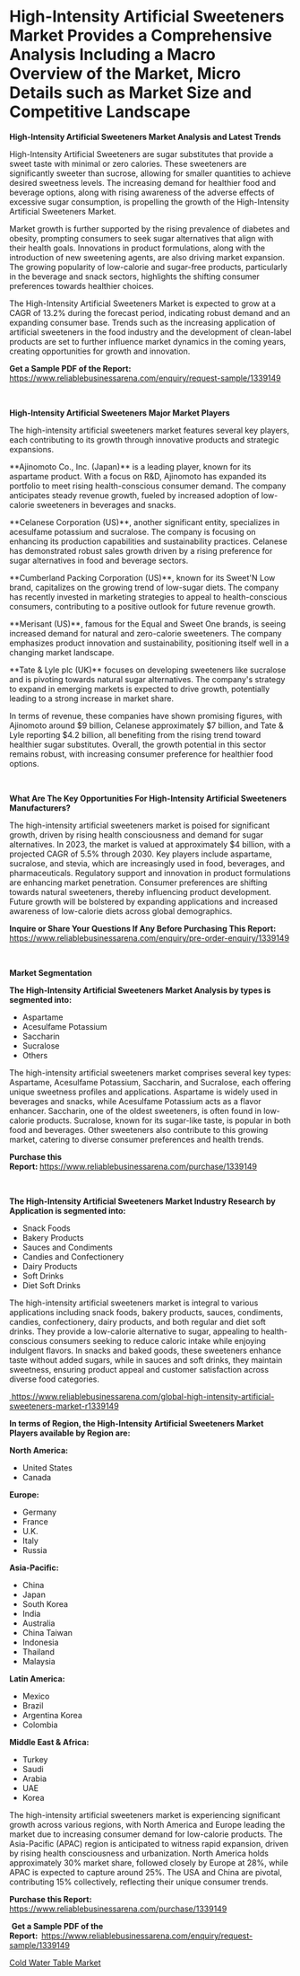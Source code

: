 <p><h1>High-Intensity Artificial Sweeteners Market Provides a Comprehensive Analysis Including a Macro Overview of the Market, Micro Details such as Market Size and Competitive Landscape</h1></p><p><strong>High-Intensity Artificial Sweeteners Market Analysis and Latest Trends</strong></p>
<p><p>High-Intensity Artificial Sweeteners are sugar substitutes that provide a sweet taste with minimal or zero calories. These sweeteners are significantly sweeter than sucrose, allowing for smaller quantities to achieve desired sweetness levels. The increasing demand for healthier food and beverage options, along with rising awareness of the adverse effects of excessive sugar consumption, is propelling the growth of the High-Intensity Artificial Sweeteners Market.</p><p>Market growth is further supported by the rising prevalence of diabetes and obesity, prompting consumers to seek sugar alternatives that align with their health goals. Innovations in product formulations, along with the introduction of new sweetening agents, are also driving market expansion. The growing popularity of low-calorie and sugar-free products, particularly in the beverage and snack sectors, highlights the shifting consumer preferences towards healthier choices.</p><p>The High-Intensity Artificial Sweeteners Market is expected to grow at a CAGR of 13.2% during the forecast period, indicating robust demand and an expanding consumer base. Trends such as the increasing application of artificial sweeteners in the food industry and the development of clean-label products are set to further influence market dynamics in the coming years, creating opportunities for growth and innovation.</p></p>
<p><strong>Get a Sample PDF of the Report:&nbsp;</strong> <a href="https://www.reliablebusinessarena.com/enquiry/request-sample/1339149?utm_campaign=3041&utm_medium=2&utm_source=Github&utm_content=ia&utm_term=27032025&utm_id=high-intensity-artificial-sweeteners">https://www.reliablebusinessarena.com/enquiry/request-sample/1339149</a></p>
<p>&nbsp;</p>
<p><strong>High-Intensity Artificial Sweeteners Major Market Players</strong></p>
<p><p>The high-intensity artificial sweeteners market features several key players, each contributing to its growth through innovative products and strategic expansions. </p><p>**Ajinomoto Co., Inc. (Japan)** is a leading player, known for its aspartame product. With a focus on R&D, Ajinomoto has expanded its portfolio to meet rising health-conscious consumer demand. The company anticipates steady revenue growth, fueled by increased adoption of low-calorie sweeteners in beverages and snacks.</p><p>**Celanese Corporation (US)**, another significant entity, specializes in acesulfame potassium and sucralose. The company is focusing on enhancing its production capabilities and sustainability practices. Celanese has demonstrated robust sales growth driven by a rising preference for sugar alternatives in food and beverage sectors.</p><p>**Cumberland Packing Corporation (US)**, known for its Sweet'N Low brand, capitalizes on the growing trend of low-sugar diets. The company has recently invested in marketing strategies to appeal to health-conscious consumers, contributing to a positive outlook for future revenue growth.</p><p>**Merisant (US)**, famous for the Equal and Sweet One brands, is seeing increased demand for natural and zero-calorie sweeteners. The company emphasizes product innovation and sustainability, positioning itself well in a changing market landscape.</p><p>**Tate & Lyle plc (UK)** focuses on developing sweeteners like sucralose and is pivoting towards natural sugar alternatives. The company's strategy to expand in emerging markets is expected to drive growth, potentially leading to a strong increase in market share.</p><p>In terms of revenue, these companies have shown promising figures, with Ajinomoto around $9 billion, Celanese approximately $7 billion, and Tate & Lyle reporting $4.2 billion, all benefiting from the rising trend toward healthier sugar substitutes. Overall, the growth potential in this sector remains robust, with increasing consumer preference for healthier food options.</p></p>
<p>&nbsp;</p>
<p><strong>What Are The Key Opportunities For High-Intensity Artificial Sweeteners Manufacturers?</strong></p>
<p><p>The high-intensity artificial sweeteners market is poised for significant growth, driven by rising health consciousness and demand for sugar alternatives. In 2023, the market is valued at approximately $4 billion, with a projected CAGR of 5.5% through 2030. Key players include aspartame, sucralose, and stevia, which are increasingly used in food, beverages, and pharmaceuticals. Regulatory support and innovation in product formulations are enhancing market penetration. Consumer preferences are shifting towards natural sweeteners, thereby influencing product development. Future growth will be bolstered by expanding applications and increased awareness of low-calorie diets across global demographics.</p></p>
<p><strong>Inquire or Share Your Questions If Any Before Purchasing This Report:</strong> <a href="https://www.reliablebusinessarena.com/enquiry/pre-order-enquiry/1339149?utm_campaign=3041&utm_medium=2&utm_source=Github&utm_content=ia&utm_term=27032025&utm_id=high-intensity-artificial-sweeteners">https://www.reliablebusinessarena.com/enquiry/pre-order-enquiry/1339149</a></p>
<p>&nbsp;</p>
<p><strong>Market Segmentation</strong></p>
<p><strong>The High-Intensity Artificial Sweeteners Market Analysis by types is segmented into:</strong></p>
<p><ul><li>Aspartame</li><li>Acesulfame Potassium</li><li>Saccharin</li><li>Sucralose</li><li>Others</li></ul></p>
<p><p>The high-intensity artificial sweeteners market comprises several key types: Aspartame, Acesulfame Potassium, Saccharin, and Sucralose, each offering unique sweetness profiles and applications. Aspartame is widely used in beverages and snacks, while Acesulfame Potassium acts as a flavor enhancer. Saccharin, one of the oldest sweeteners, is often found in low-calorie products. Sucralose, known for its sugar-like taste, is popular in both food and beverages. Other sweeteners also contribute to this growing market, catering to diverse consumer preferences and health trends.</p></p>
<p><strong>Purchase this Report:&nbsp;</strong><a href="https://www.reliablebusinessarena.com/purchase/1339149?utm_campaign=3041&utm_medium=2&utm_source=Github&utm_content=ia&utm_term=27032025&utm_id=high-intensity-artificial-sweeteners">https://www.reliablebusinessarena.com/purchase/1339149</a></p>
<p>&nbsp;</p>
<p><strong>The High-Intensity Artificial Sweeteners Market Industry Research by Application is segmented into:</strong></p>
<p><ul><li>Snack Foods</li><li>Bakery Products</li><li>Sauces and Condiments</li><li>Candies and Confectionery</li><li>Dairy Products</li><li>Soft Drinks</li><li>Diet Soft Drinks</li></ul></p>
<p><p>The high-intensity artificial sweeteners market is integral to various applications including snack foods, bakery products, sauces, condiments, candies, confectionery, dairy products, and both regular and diet soft drinks. They provide a low-calorie alternative to sugar, appealing to health-conscious consumers seeking to reduce caloric intake while enjoying indulgent flavors. In snacks and baked goods, these sweeteners enhance taste without added sugars, while in sauces and soft drinks, they maintain sweetness, ensuring product appeal and customer satisfaction across diverse food categories.</p></p>
<p><a href="https://www.reliablebusinessarena.com/global-high-intensity-artificial-sweeteners-market-r1339149?utm_campaign=3041&utm_medium=2&utm_source=Github&utm_content=ia&utm_term=27032025&utm_id=high-intensity-artificial-sweeteners">&nbsp;https://www.reliablebusinessarena.com/global-high-intensity-artificial-sweeteners-market-r1339149</a></p>
<p><strong>In terms of Region, the High-Intensity Artificial Sweeteners Market Players available by Region are:</strong></p>
<p>
    <p> <strong> North America: </strong>
        <ul>
            <li>United States</li>
            <li>Canada</li>
        </ul>
        </p> 
    <p> <strong> Europe: </strong>
        <ul>
            <li>Germany</li>
            <li>France</li>
            <li>U.K.</li>
            <li>Italy</li>
            <li>Russia</li>
        </ul>
        </p> 
    <p> <strong> Asia-Pacific: </strong>
        <ul>
            <li>China</li>
            <li>Japan</li>
            <li>South Korea</li>
            <li>India</li>
            <li>Australia</li>
            <li>China Taiwan</li>
            <li>Indonesia</li>
            <li>Thailand</li>
            <li>Malaysia</li>
        </ul>
        </p> 
    <p> <strong> Latin America: </strong>
        <ul>
            <li>Mexico</li>
            <li>Brazil</li>
            <li>Argentina Korea</li>
            <li>Colombia</li>
        </ul>
        </p> 
    <p> <strong> Middle East & Africa: </strong>
        <ul>
            <li>Turkey</li>
            <li>Saudi</li>
            <li>Arabia</li>
            <li>UAE</li>
            <li>Korea</li>
        </ul>
    </p>
    </p>
<p><p>The high-intensity artificial sweeteners market is experiencing significant growth across various regions, with North America and Europe leading the market due to increasing consumer demand for low-calorie products. The Asia-Pacific (APAC) region is anticipated to witness rapid expansion, driven by rising health consciousness and urbanization. North America holds approximately 30% market share, followed closely by Europe at 28%, while APAC is expected to capture around 25%. The USA and China are pivotal, contributing 15% collectively, reflecting their unique consumer trends.</p></p>
<p><strong>Purchase this Report: </strong><a href="https://www.reliablebusinessarena.com/purchase/1339149?utm_campaign=3041&utm_medium=2&utm_source=Github&utm_content=ia&utm_term=27032025&utm_id=high-intensity-artificial-sweeteners">https://www.reliablebusinessarena.com/purchase/1339149</a></p>
<p>&nbsp;<strong>Get a Sample PDF of the Report:&nbsp;&nbsp;</strong><a href="https://www.reliablebusinessarena.com/enquiry/request-sample/1339149?utm_campaign=3041&utm_medium=2&utm_source=Github&utm_content=ia&utm_term=27032025&utm_id=high-intensity-artificial-sweeteners">https://www.reliablebusinessarena.com/enquiry/request-sample/1339149</a></p>
<p><strong></strong></p>
<p><p><a href="https://github.com/rianttegang/Market-Research-Report-List-1/blob/main/cold-water-table-market.md?utm_campaign=3041&utm_medium=2&utm_source=Github&utm_content=ia&utm_term=27032025&utm_id=high-intensity-artificial-sweeteners">Cold Water Table Market</a></p></p>